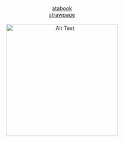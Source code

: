 <p align="center">
  <b> </b><br>
  <a href="https://uzukei.atabook.org/"> atabook </a>
   <b> </b><br>  <a href="https://keiuzu.straw.page"> strawpage  </a>
  <br><br>
  <img src="https://media.discordapp.net/attachments/1095582926390956123/1385267220476592270/Untitled46_20250619220328-removebg-preview.png?ex=68673e62&is=6865ece2&hm=caa7c0c16eee5bf1e0bdb8f9e6947187dc3619a968021c95cd59c783edf861de&=&format=webp&quality=lossless" alt="Alt Text" width="300" height="300"
</p>
